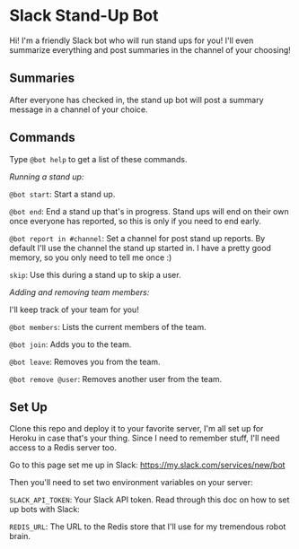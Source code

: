 # Slack Stand-Up Bot

Hi! I'm a friendly Slack bot who will run stand ups for you! I'll even summarize everything and post summaries in the channel of your choosing!

## Summaries

After everyone has checked in, the stand up bot will post a summary message in a channel of your choice.

## Commands
Type `@bot help` to get a list of these commands.

_Running a stand up:_

`@bot start`: Start a stand up.

`@bot end`: End a stand up that's in progress. Stand ups will end on their own once everyone has reported, so this is only if you need to end early.

`@bot report in #channel`: Set a channel for post stand up reports. By default I'll use the channel the stand up started in.
I have a pretty good memory, so you only need to tell me once :)

`skip`: Use this during a stand up to skip a user.

_Adding and removing team members:_

I'll keep track of your team for you!

`@bot members`: Lists the current members of the team.

`@bot join`: Adds you to the team.

`@bot leave`: Removes you from the team.

`@bot remove @user`: Removes another user from the team.

## Set Up

Clone this repo and deploy it to your favorite server, I'm all set up for Heroku in case that's your thing.
Since I need to remember stuff, I'll need access to a Redis server too.

Go to this page set me up in Slack: https://my.slack.com/services/new/bot

Then you'll need to set two environment variables on your server:

`SLACK_API_TOKEN`: Your Slack API token. Read through this doc on how to set up bots with Slack: 

`REDIS_URL`: The URL to the Redis store that I'll use for my tremendous robot brain.
